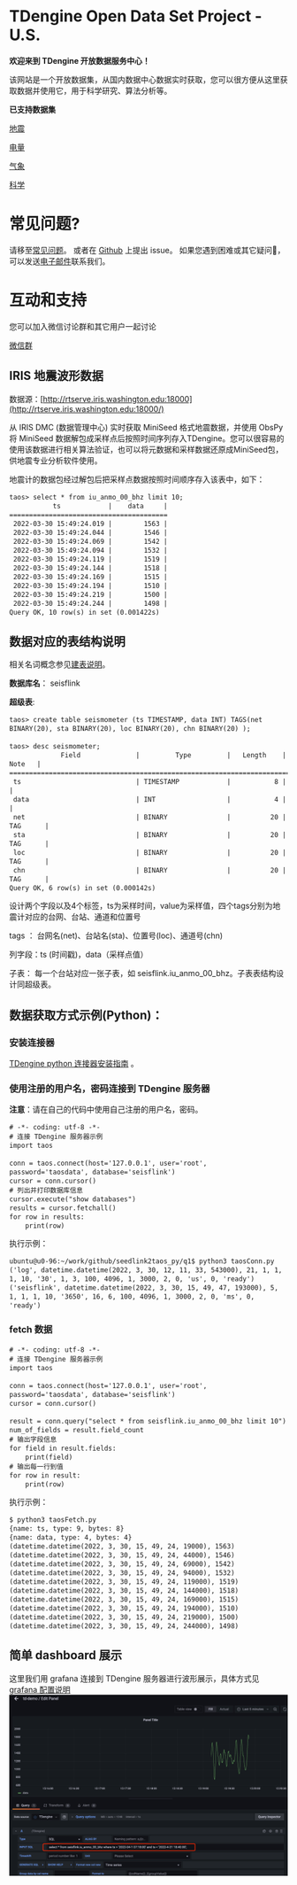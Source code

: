 # TDengine Open Data Set Project - U.S. 

**欢迎来到 TDengine 开放数据服务中心！**


该网站是一个开放数据集，从国内数据中心数据实时获取，您可以很方便从这里获取数据并使用它，用于科学研究、算法分析等。

**已支持数据集**

[地震](test)

[电量](test)

[气象](test)

[科学](test)


# 常见问题?

请移至[常见问题](test)。 或者在 [Github](test) 上提出 issue。 如果您遇到困难或其它疑问🤔️，可以发送[电子邮件](test)联系我们。

# 互动和支持

您可以加入微信讨论群和其它用户一起讨论

[微信群](test) 




## IRIS 地震波形数据

数据源：[http://rtserve.iris.washington.edu:18000](http://rtserve.iris.washington.edu:18000/)

从 IRIS DMC (数据管理中心)  实时获取 MiniSeed 格式地震数据，并使用 ObsPy 将 MiniSeed 数据解包成采样点后按照时间序列存入TDengine。您可以很容易的使用该数据进行相关算法验证，也可以将元数据和采样数据还原成MiniSeed包，供地震专业分析软件使用。

地震计的数据包经过解包后把采样点数据按照时间顺序存入该表中，如下：
```
taos> select * from iu_anmo_00_bhz limit 10;
           ts            |    data     |
========================================
 2022-03-30 15:49:24.019 |        1563 |
 2022-03-30 15:49:24.044 |        1546 |
 2022-03-30 15:49:24.069 |        1542 |
 2022-03-30 15:49:24.094 |        1532 |
 2022-03-30 15:49:24.119 |        1519 |
 2022-03-30 15:49:24.144 |        1518 |
 2022-03-30 15:49:24.169 |        1515 |
 2022-03-30 15:49:24.194 |        1510 |
 2022-03-30 15:49:24.219 |        1500 |
 2022-03-30 15:49:24.244 |        1498 |
Query OK, 10 row(s) in set (0.001422s)
```

## 数据对应的表结构说明
相关名词概念参见[建表说明](https://www.taosdata.com/docs/cn/v2.0/model#-1)。

**数据库名**： seisflink

**超级表**:  
```
taos> create table seismometer (ts TIMESTAMP, data INT) TAGS(net BINARY(20), sta BINARY(20), loc BINARY(20), chn BINARY(20) );

taos> desc seismometer;
             Field              |         Type         |   Length    |   Note   |
=================================================================================
 ts                             | TIMESTAMP            |           8 |          |
 data                           | INT                  |           4 |          |
 net                            | BINARY               |          20 | TAG      |
 sta                            | BINARY               |          20 | TAG      |
 loc                            | BINARY               |          20 | TAG      |
 chn                            | BINARY               |          20 | TAG      |
Query OK, 6 row(s) in set (0.000142s)

```
设计两个字段以及4个标签，ts为采样时间，value为采样值，四个tags分别为地震计对应的台网、台站、通道和位置号

tags ： 台网名(net)、台站名(sta)、位置号(loc)、通道号(chn)

列字段：ts (时间戳)，data（采样点值）

子表： 每一个台站对应一张子表，如 seisflink.iu_anmo_00_bhz。子表表结构设计同超级表。

## 数据获取方式示例(Python)：

### 安装连接器

[TDengine python 连接器安装指南](https://www.taosdata.com/docs/cn/v2.0/connector#python) 。

### 使用注册的用户名，密码连接到 TDengine 服务器

**注意**：请在自己的代码中使用自己注册的用户名，密码。

```
# -*- coding: utf-8 -*-                                                                                                        
# 连接 TDengine 服务器示例
import taos                                                                                                                    
                                                                                                                               
conn = taos.connect(host='127.0.0.1', user='root', password='taosdata', database='seisflink')                                  
cursor = conn.cursor()                                                                                                         
# 列出并打印数据库信息                                                                                                         
cursor.execute("show databases")                                                                                               
results = cursor.fetchall()                                                                                                    
for row in results:                                                                                                            
    print(row)
```
执行示例：
```
ubuntu@u0-96:~/work/github/seedlink2taos_py/q1$ python3 taosConn.py 
('log', datetime.datetime(2022, 3, 30, 12, 11, 33, 543000), 21, 1, 1, 1, 10, '30', 1, 3, 100, 4096, 1, 3000, 2, 0, 'us', 0, 'ready')
('seisflink', datetime.datetime(2022, 3, 30, 15, 49, 47, 193000), 5, 1, 1, 1, 10, '3650', 16, 6, 100, 4096, 1, 3000, 2, 0, 'ms', 0, 'ready')
```

### fetch 数据

```
# -*- coding: utf-8 -*-                                                                                                        
# 连接 TDengine 服务器示例
import taos                                                                                                                    
                                                                                                                               
conn = taos.connect(host='127.0.0.1', user='root', password='taosdata', database='seisflink')                                  
cursor = conn.cursor()                                                                                                         

result = conn.query("select * from seisflink.iu_anmo_00_bhz limit 10")
num_of_fields = result.field_count
# 输出字段信息
for field in result.fields:
    print(field)
# 输出每一行到值
for row in result:
    print(row)
```
执行示例：
```
$ python3 taosFetch.py 
{name: ts, type: 9, bytes: 8}
{name: data, type: 4, bytes: 4}
(datetime.datetime(2022, 3, 30, 15, 49, 24, 19000), 1563)
(datetime.datetime(2022, 3, 30, 15, 49, 24, 44000), 1546)
(datetime.datetime(2022, 3, 30, 15, 49, 24, 69000), 1542)
(datetime.datetime(2022, 3, 30, 15, 49, 24, 94000), 1532)
(datetime.datetime(2022, 3, 30, 15, 49, 24, 119000), 1519)
(datetime.datetime(2022, 3, 30, 15, 49, 24, 144000), 1518)
(datetime.datetime(2022, 3, 30, 15, 49, 24, 169000), 1515)
(datetime.datetime(2022, 3, 30, 15, 49, 24, 194000), 1510)
(datetime.datetime(2022, 3, 30, 15, 49, 24, 219000), 1500)
(datetime.datetime(2022, 3, 30, 15, 49, 24, 244000), 1498)
```

## 简单 dashboard 展示

这里我们用 grafana 连接到 TDengine 服务器进行波形展示，具体方式见 [grafana 配置说明](https://www.taosdata.com/docs/cn/v2.0/connections#)
 ![Alt text](./dashboard.png)




